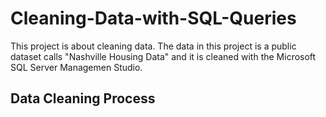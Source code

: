 # Cleaning-Data-with-SQL-Queries
This project is about cleaning data. The data in this project is a public dataset calls "Nashville Housing Data" and it is cleaned with the Microsoft SQL Server Managemen Studio.
## Data Cleaning Process
